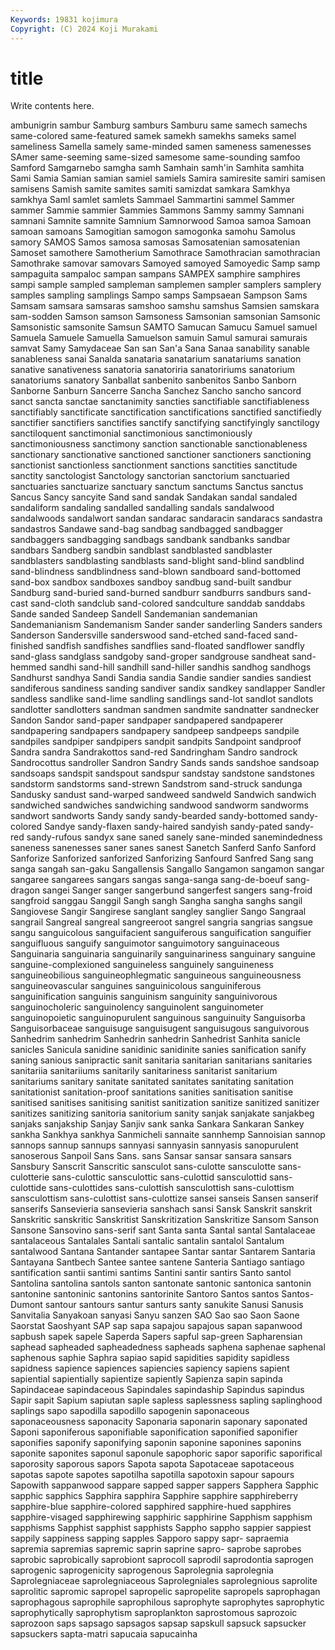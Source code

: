 ```yaml
---
Keywords: 19831 kojimura
Copyright: (C) 2024 Koji Murakami
---
```


# title

Write contents here.



ambunigrin sambur Samburg samburs Samburu same
samech samechs same-colored same-featured samek samekh samekhs sameks samel sameliness
Samella samely same-minded samen sameness samenesses SAmer same-seeming same-sized samesome
same-sounding samfoo Samford Samgarnebo samgha samh Samhain samh'in Samhita samhita
Sami Samia Samian samian samiel samiels Samira samiresite samiri samisen
samisens Samish samite samites samiti samizdat samkara Samkhya samkhya Saml
samlet samlets Sammael Sammartini sammel Sammer sammer Sammie sammier Sammies
Sammons Sammy sammy Samnani samnani Samnite samnite Samnium Samnorwood Samoa
samoa Samoan samoan samoans Samogitian samogon samogonka samohu Samolus samory
SAMOS Samos samosa samosas Samosatenian samosatenian Samoset samothere Samotherium Samothrace
Samothracian samothracian Samothrake samovar samovars Samoyed samoyed Samoyedic Samp samp
sampaguita sampaloc sampan sampans SAMPEX samphire samphires sampi sample sampled
sampleman samplemen sampler samplers samplery samples sampling samplings Sampo samps
Sampsaean Sampson Sams Samsam samsara samsaras samshoo samshu samshus Samsien
samskara sam-sodden Samson samson Samsoness Samsonian samsonian Samsonic Samsonistic samsonite
Samsun SAMTO Samucan Samucu Samuel samuel Samuela Samuele Samuella Samuelson
samuin Samul samurai samurais samvat Samy Samydaceae San san San'a
Sana Sanaa sanability sanable sanableness sanai Sanalda sanataria sanatarium sanatariums
sanation sanative sanativeness sanatoria sanatoriria sanatoririums sanatorium sanatoriums sanatory Sanballat
sanbenito sanbenitos Sanbo Sanborn Sanborne Sanburn Sancerre Sancha Sanchez Sancho
sancho sancord sanct sancta sanctae sanctanimity sancties sanctifiable sanctifiableness sanctifiably
sanctificate sanctification sanctifications sanctified sanctifiedly sanctifier sanctifiers sanctifies sanctify sanctifying
sanctifyingly sanctilogy sanctiloquent sanctimonial sanctimonious sanctimoniously sanctimoniousness sanctimony sanction sanctionable
sanctionableness sanctionary sanctionative sanctioned sanctioner sanctioners sanctioning sanctionist sanctionless sanctionment
sanctions sanctities sanctitude sanctity sanctologist Sanctology sanctorian sanctorium sanctuaried sanctuaries
sanctuarize sanctuary sanctum sanctums Sanctus sanctus Sancus Sancy sancyite Sand
sand sandak Sandakan sandal sandaled sandaliform sandaling sandalled sandalling sandals
sandalwood sandalwoods sandalwort sandan sandarac sandaracin sandaracs sandastra sandastros Sandawe
sand-bag sandbag sandbagged sandbagger sandbaggers sandbagging sandbags sandbank sandbanks sandbar
sandbars Sandberg sandbin sandblast sandblasted sandblaster sandblasters sandblasting sandblasts sand-blight
sand-blind sandblind sand-blindness sandblindness sand-blown sandboard sand-bottomed sand-box sandbox sandboxes
sandboy sandbug sand-built sandbur Sandburg sand-buried sand-burned sandburr sandburrs sandburs
sand-cast sand-cloth sandclub sand-colored sandculture sanddab sanddabs Sande sanded Sandeep
Sandell Sandemanian sandemanian Sandemanianism Sandemanism Sander sander sanderling Sanders sanders
Sanderson Sandersville sanderswood sand-etched sand-faced sand-finished sandfish sandfishes sandflies sand-floated
sandflower sandfly sand-glass sandglass sandgoby sand-groper sandgrouse sandheat sand-hemmed sandhi
sand-hill sandhill sand-hiller sandhis sandhog sandhogs Sandhurst sandhya Sandi Sandia
sandia Sandie sandier sandies sandiest sandiferous sandiness sanding sandiver sandix
sandkey sandlapper Sandler sandless sandlike sand-lime sandling sandlings sand-lot sandlot
sandlots sandlotter sandlotters sandman sandmen sandmite sandnatter sandnecker Sandon Sandor
sand-paper sandpaper sandpapered sandpaperer sandpapering sandpapers sandpapery sandpeep sandpeeps sandpile
sandpiles sandpiper sandpipers sandpit sandpits Sandpoint sandproof Sandra sandra Sandrakottos
sand-red Sandringham Sandro sandrock Sandrocottus sandroller Sandron Sandry Sands sands
sandshoe sandsoap sandsoaps sandspit sandspout sandspur sandstay sandstone sandstones sandstorm
sandstorms sand-strewn Sandstrom sand-struck sandunga Sandusky sandust sand-warped sandweed sandweld
Sandwich sandwich sandwiched sandwiches sandwiching sandwood sandworm sandworms sandwort sandworts
Sandy sandy sandy-bearded sandy-bottomed sandy-colored Sandye sandy-flaxen sandy-haired sandyish sandy-pated
sandy-red sandy-rufous sandyx sane saned sanely sane-minded sanemindedness saneness sanenesses
saner sanes sanest Sanetch Sanferd Sanfo Sanford Sanforize Sanforized sanforized
Sanforizing Sanfourd Sanfred Sang sang sanga sangah san-gaku Sangallensis Sangallo
Sangamon sangamon sangar sangaree sangarees sangars sangas sanga-sanga sang-de-boeuf sang-dragon
sangei Sanger sanger sangerbund sangerfest sangers sang-froid sangfroid sanggau Sanggil
Sangh sangh Sangha sangha sanghs sangil Sangiovese Sangir Sangirese sanglant
sangley sanglier Sango Sangraal sangrail Sangreal sangreal sangreeroot sangrel sangria
sangrias sangsue sangu sanguicolous sanguifacient sanguiferous sanguification sanguifier sanguifluous sanguify
sanguimotor sanguimotory sanguinaceous Sanguinaria sanguinaria sanguinarily sanguinariness sanguinary sanguine sanguine-complexioned
sanguineless sanguinely sanguineness sanguineobilious sanguineophlegmatic sanguineous sanguineousness sanguineovascular sanguines sanguinicolous
sanguiniferous sanguinification sanguinis sanguinism sanguinity sanguinivorous sanguinocholeric sanguinolency sanguinolent sanguinometer
sanguinopoietic sanguinopurulent sanguinous sanguinuity Sanguisorba Sanguisorbaceae sanguisuge sanguisugent sanguisugous sanguivorous
Sanhedrim sanhedrim Sanhedrin sanhedrin Sanhedrist Sanhita sanicle sanicles Sanicula sanidine
sanidinic sanidinite sanies sanification sanify saning sanious sanipractic sanit sanitaria
sanitarian sanitarians sanitaries sanitariia sanitariiums sanitarily sanitariness sanitarist sanitarium sanitariums
sanitary sanitate sanitated sanitates sanitating sanitation sanitationist sanitation-proof sanitations sanities
sanitisation sanitise sanitised sanitises sanitising sanitist sanitization sanitize sanitized sanitizer
sanitizes sanitizing sanitoria sanitorium sanity sanjak sanjakate sanjakbeg sanjaks sanjakship
Sanjay Sanjiv sank sanka Sankara Sankaran Sankey sankha Sankhya sankhya
Sanmicheli sannaite sannhemp Sannoisian sannop sannops sannup sannups sannyasi sannyasin
sannyasis sanopurulent sanoserous Sanpoil Sans Sans. sans Sansar sansar sansara
sansars Sansbury Sanscrit Sanscritic sansculot sans-culotte sansculotte sans-culotterie sans-culottic sansculottic
sans-culottid sansculottid sans-culottide sans-culottides sans-culottish sansculottish sans-culottism sansculottism sans-culottist sans-culottize
sansei sanseis Sansen sanserif sanserifs Sansevieria sansevieria sanshach sansi Sansk
Sanskrit sanskrit Sanskritic sanskritic Sanskritist Sanskritization Sanskritize Sansom Sanson Sansone
Sansovino sans-serif sant Santa santa Santal santal Santalaceae santalaceous Santalales
Santali santalic santalin santalol Santalum santalwood Santana Santander santapee Santar
santar Santarem Santaria Santayana Santbech Santee santee santene Santeria Santiago
santiago santification santii santimi santims Santini santir santirs Santo santol
Santolina santolina santols santon santonate santonic santonica santonin santonine santoninic
santonins santorinite Santoro Santos santos Santos-Dumont santour santours santur santurs
santy sanukite Sanusi Sanusis Sanvitalia Sanyakoan sanyasi Sanyu sanzen SAO
Sao sao Saon Saone Saorstat Saoshyant SAP sap sapa sapajou
sapajous sapan sapanwood sapbush sapek sapele Saperda Sapers sapful sap-green
Sapharensian saphead sapheaded sapheadedness sapheads saphena saphenae saphenal saphenous saphie
Saphra sapiao sapid sapidities sapidity sapidless sapidness sapience sapiences sapiencies
sapiency sapiens sapient sapiential sapientially sapientize sapiently Sapienza sapin sapinda
Sapindaceae sapindaceous Sapindales sapindaship Sapindus sapindus Sapir sapit Sapium sapiutan
saple sapless saplessness sapling saplinghood saplings sapo sapodilla sapodillo sapogenin
saponaceous saponaceousness saponacity Saponaria saponarin saponary saponated Saponi saponiferous saponifiable
saponification saponified saponifier saponifies saponify saponifying saponin saponine saponines saponins
saponite saponites saponul saponule sapophoric sapor saporific saporifical saporosity saporous
sapors Sapota sapota Sapotaceae sapotaceous sapotas sapote sapotes sapotilha sapotilla
sapotoxin sapour sapours Sapowith sappanwood sappare sapped sapper sappers Sapphera
Sapphic sapphic sapphics Sapphira sapphira Sapphire sapphire sapphireberry sapphire-blue sapphire-colored
sapphired sapphire-hued sapphires sapphire-visaged sapphirewing sapphiric sapphirine Sapphism sapphism sapphisms
Sapphist sapphist sapphists Sappho sappho sappier sappiest sappily sappiness sapping
sapples Sapporo sappy sapr- sapraemia sapremia sapremias sapremic saprin saprine
sapro- saprobe saprobes saprobic saprobically saprobiont saprocoll saprodil saprodontia saprogen
saprogenic saprogenicity saprogenous Saprolegnia saprolegnia Saprolegniaceae saprolegniaceous Saprolegniales saprolegnious saprolite
saprolitic sapromic sapropel sapropelic sapropelite sapropels saprophagan saprophagous saprophile saprophilous
saprophyte saprophytes saprophytic saprophytically saprophytism saproplankton saprostomous saprozoic saprozoon saps
sapsago sapsagos sapsap sapskull sapsuck sapsucker sapsuckers sapta-matri sapucaia sapucainha
